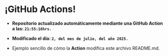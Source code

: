 # ¡GitHub Actions!
* **Repositorio actualizado automáticamente mediante una GitHub Action a las: `21:55:16hrs.`**
* **Modificado el día: `2, del mes de julio, del año 2025.`**

* Ejemplo sencillo de cómo la **Action** modifica este archivo README.md.
